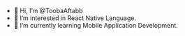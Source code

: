 - 👋 Hi, I’m @ToobaAftabb
- 👀 I’m interested in React Native Language.
- 🌱 I’m currently learning Mobile Application Development.



<!---
ToobaAftabb/ToobaAftabb is a ✨ special ✨ repository because its `README.md` (this file) appears on your GitHub profile.
You can click the Preview link to take a look at your changes.
--->
